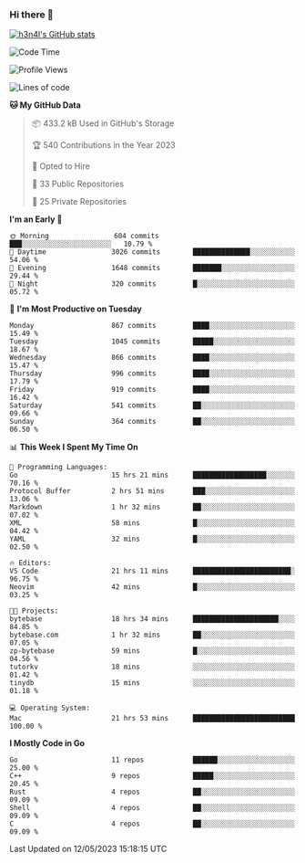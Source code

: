 ### Hi there 👋

[![h3n4l's GitHub stats](https://github-readme-stats.vercel.app/api?username=h3n4l&count_private=true&show_icons=true&theme=radical)](https://github.com/h3n4l/github-readme-stats)

<!--START_SECTION:waka-->
![Code Time](http://img.shields.io/badge/Code%20Time-1%2C218%20hrs%2053%20mins-blue)

![Profile Views](http://img.shields.io/badge/Profile%20Views-0-blue)

![Lines of code](https://img.shields.io/badge/From%20Hello%20World%20I%27ve%20Written-2.9%20million%20lines%20of%20code-blue)

**🐱 My GitHub Data** 

> 📦 433.2 kB Used in GitHub's Storage 
 > 
> 🏆 540 Contributions in the Year 2023
 > 
> 💼 Opted to Hire
 > 
> 📜 33 Public Repositories 
 > 
> 🔑 25 Private Repositories 
 > 
**I'm an Early 🐤** 

```text
🌞 Morning                604 commits         ███░░░░░░░░░░░░░░░░░░░░░░   10.79 % 
🌆 Daytime                3026 commits        ██████████████░░░░░░░░░░░   54.06 % 
🌃 Evening                1648 commits        ███████░░░░░░░░░░░░░░░░░░   29.44 % 
🌙 Night                  320 commits         █░░░░░░░░░░░░░░░░░░░░░░░░   05.72 % 
```
📅 **I'm Most Productive on Tuesday** 

```text
Monday                   867 commits         ████░░░░░░░░░░░░░░░░░░░░░   15.49 % 
Tuesday                  1045 commits        █████░░░░░░░░░░░░░░░░░░░░   18.67 % 
Wednesday                866 commits         ████░░░░░░░░░░░░░░░░░░░░░   15.47 % 
Thursday                 996 commits         ████░░░░░░░░░░░░░░░░░░░░░   17.79 % 
Friday                   919 commits         ████░░░░░░░░░░░░░░░░░░░░░   16.42 % 
Saturday                 541 commits         ██░░░░░░░░░░░░░░░░░░░░░░░   09.66 % 
Sunday                   364 commits         ██░░░░░░░░░░░░░░░░░░░░░░░   06.50 % 
```


📊 **This Week I Spent My Time On** 

```text
💬 Programming Languages: 
Go                       15 hrs 21 mins      ██████████████████░░░░░░░   70.16 % 
Protocol Buffer          2 hrs 51 mins       ███░░░░░░░░░░░░░░░░░░░░░░   13.06 % 
Markdown                 1 hr 32 mins        ██░░░░░░░░░░░░░░░░░░░░░░░   07.02 % 
XML                      58 mins             █░░░░░░░░░░░░░░░░░░░░░░░░   04.42 % 
YAML                     32 mins             █░░░░░░░░░░░░░░░░░░░░░░░░   02.50 % 

🔥 Editors: 
VS Code                  21 hrs 11 mins      ████████████████████████░   96.75 % 
Neovim                   42 mins             █░░░░░░░░░░░░░░░░░░░░░░░░   03.25 % 

🐱‍💻 Projects: 
bytebase                 18 hrs 34 mins      █████████████████████░░░░   84.85 % 
bytebase.com             1 hr 32 mins        ██░░░░░░░░░░░░░░░░░░░░░░░   07.05 % 
zp-bytebase              59 mins             █░░░░░░░░░░░░░░░░░░░░░░░░   04.56 % 
tutorkv                  18 mins             ░░░░░░░░░░░░░░░░░░░░░░░░░   01.42 % 
tinydb                   15 mins             ░░░░░░░░░░░░░░░░░░░░░░░░░   01.18 % 

💻 Operating System: 
Mac                      21 hrs 53 mins      █████████████████████████   100.00 % 
```

**I Mostly Code in Go** 

```text
Go                       11 repos            ██████░░░░░░░░░░░░░░░░░░░   25.00 % 
C++                      9 repos             █████░░░░░░░░░░░░░░░░░░░░   20.45 % 
Rust                     4 repos             ██░░░░░░░░░░░░░░░░░░░░░░░   09.09 % 
Shell                    4 repos             ██░░░░░░░░░░░░░░░░░░░░░░░   09.09 % 
C                        4 repos             ██░░░░░░░░░░░░░░░░░░░░░░░   09.09 % 
```




 Last Updated on 12/05/2023 15:18:15 UTC
<!--END_SECTION:waka-->

